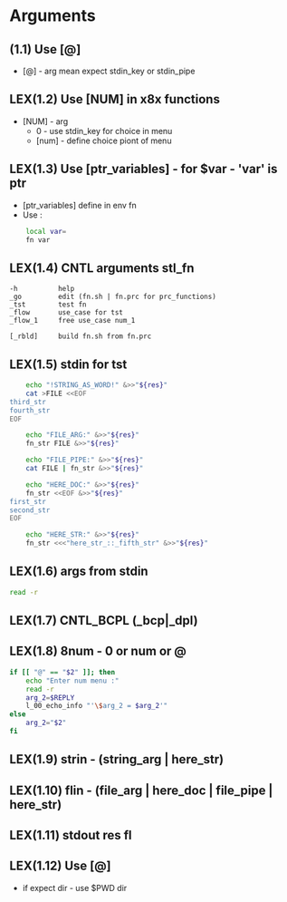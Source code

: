 # Arguments
## (1.1) Use [@]

- [@] - arg mean expect stdin_key or stdin_pipe

## LEX(1.2) Use [NUM] in x8x functions

- [NUM] - arg 
    - 0 - use stdin_key for choice in menu
    - [num] - define choice piont of menu

## LEX(1.3) Use [ptr_variables] - for $var - 'var' is ptr

- [ptr_variables] define in env fn
- Use :
```sh
    local var=
    fn var
```
## LEX(1.4) CNTL arguments stl_fn

    -h          help   
    _go         edit (fn.sh | fn.prc for prc_functions)    
    _tst        test fn
    _flow       use_case for tst
    _flow_1     free use_case num_1
  
    [_rbld]     build fn.sh from fn.prc

## LEX(1.5) stdin for tst
```sh
    echo "!STRING_AS_WORD!" &>>"${res}"
    cat >FILE <<EOF
third_str
fourth_str
EOF

    echo "FILE_ARG:" &>>"${res}"
    fn_str FILE &>>"${res}"

    echo "FILE_PIPE:" &>>"${res}"
    cat FILE | fn_str &>>"${res}"

    echo "HERE_DOC:" &>>"${res}"
    fn_str <<EOF &>>"${res}"
first_str
second_str
EOF

    echo "HERE_STR:" &>>"${res}"
    fn_str <<<"here_str_::_fifth_str" &>>"${res}"
```

## LEX(1.6) args from stdin
```sh
read -r 
```

## LEX(1.7) CNTL_BCPL (_bcp|_dpl)
## LEX(1.8) 8num - 0 or num or @
```sh
if [[ "@" == "$2" ]]; then
    echo "Enter num menu :"
    read -r
    arg_2=$REPLY
    l_00_echo_info "'\$arg_2 = $arg_2'"
else
    arg_2="$2"
fi
```
## LEX(1.9) strin - (string_arg | here_str)
## LEX(1.10) flin - (file_arg | here_doc | file_pipe | here_str)
## LEX(1.11) stdout res fl
## LEX(1.12) Use [@] 
- if expect dir - use $PWD dir
